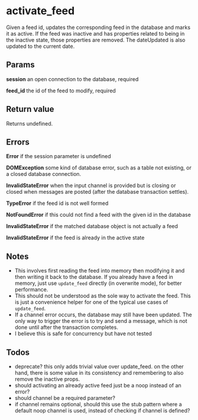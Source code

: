 # activate_feed
Given a feed id, updates the corresponding feed in the database and marks it as active. If the feed was inactive and has properties related to being in the inactive state, those properties are removed. The dateUpdated is also updated to the current date.

## Params
**session** an open connection to the database, required

**feed_id** the id of the feed to modify, required

## Return value
Returns undefined.

## Errors
**Error** if the session parameter is undefined

**DOMException** some kind of database error, such as a table not existing, or a closed database connection.

**InvalidStateError** when the input channel is provided but is closing or closed when messages are posted (after the database transaction settles).

**TypeError** if the feed id is not well formed

**NotFoundError** if this could not find a feed with the given id in the database

**InvalidStateError** if the matched database object is not actually a feed

**InvalidStateError** if the feed is already in the active state

## Notes
* This involves first reading the feed into memory then modifying it and then writing it back to the database. If you already have a feed in memory, just use `update_feed` directly (in overwrite mode), for better performance.
* This should not be understood as the sole way to activate the feed. This is just a convenience helper for one of the typical use cases of `update_feed`.
* If a channel error occurs, the database may still have been updated. The only way to trigger the error is to try and send a message, which is not done until after the transaction completes.
* I believe this is safe for concurrency but have not tested

## Todos
* deprecate? this only adds trivial value over update_feed. on the other hand, there is some value in its consistency and remembering to also remove the inactive props.
* should activating an already active feed just be a noop instead of an error?
* should channel be a required parameter?
* if channel remains optional, should this use the stub pattern where a default noop channel is used, instead of checking if channel is defined?
